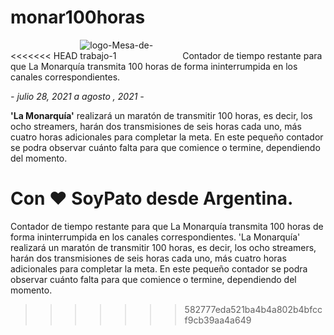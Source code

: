 # monar100horas
<<<<<<< HEAD
<img class="monarLogo" src="https://i.ibb.co/5LgksY9/logo-Mesa-de-trabajo-1.png" alt="logo-Mesa-de-trabajo-1" border="0" style="max-width: 10rem;">
Contador de tiempo restante para que La Monarquía transmita 100 horas de forma ininterrumpida en los canales correspondientes.

*- julio 28, 2021 a agosto , 2021 -*

**'La Monarquía'** realizará un maratón de transmitir 100 horas, es decir, los ocho streamers, harán dos transmisiones de seis horas cada uno, más cuatro horas adicionales para completar la meta.
En este pequeño contador se podra observar cuánto falta para que comience o termine, dependiendo del momento.

Con ♥ SoyPato desde Argentina.
=======
Contador de tiempo restante para que La Monarquía transmita 100 horas de forma ininterrumpida en los canales correspondientes.
'La Monarquía' realizará un maratón de transmitir 100 horas, es decir, los ocho streamers, harán dos transmisiones de seis horas cada uno, más cuatro horas adicionales para completar la meta.
En este pequeño contador se podra observar cuánto falta para que comience o termine, dependiendo del momento.
>>>>>>> 582777eda521ba4b4a802b4bfccf9cb39aa4a649
